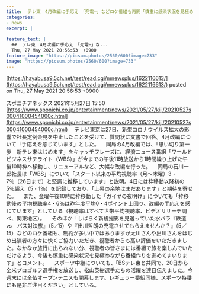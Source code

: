 ```yaml
---
title:  テレ東　4月改編に手応え　「充電—」などロケ番組も再開「慎重に感染状況を見極めながら番組作りを」  
categories:
- news
excerpt: |
  
feature_text: |
  ##  テレ東　4月改編に手応え　「充電—」な...
  Thu, 27 May 2021 20:56:53  +0900
feature_image: "https://picsum.photos/2560/600?image=733"
image: "https://picsum.photos/2560/600?image=733"
---
```


[https://hayabusa9.5ch.net/test/read.cgi/mnewsplus/1622116613/](https://hayabusa9.5ch.net/test/read.cgi/mnewsplus/1622116613/)
posted on Thu, 27 May 2021 20:56:53  +0900

<!--more-->

スポニチアネックス 2021年5月27日 15:50 [https://www.sponichi.co.jp/entertainment/news/2021/05/27/kiji/20210527s00041000454000c.html](https://www.sponichi.co.jp/entertainment/news/2021/05/27/kiji/20210527s00041000454000c.html) 　テレビ東京は27日、新型コロナウイルス拡大の影響で社長定例会見を中止したことを受けて、質問状に文書で回答。4月改編について「手応えを感じています」とした。 　同局の4月改編では、「思い切り第一歩　新テレ東はじめます」をキャッチフレーズに、経済ニュース番組「ワールドビジネスサテライト（WBS）」が今までの午後11時放送から1時間繰り上げた午後10時枠へ移動し、リニューアルなど、大幅な改編を行った。 　同局の石川一郎社長は「WBS」について「スタート以来の平均視聴率（月〜木曜）3・7％（26日まで）と堅調に推移しています」と説明。4日には枠移動以降初の5％超え（5・1％）を記録しており、「上昇の余地はまだあります」と期待を寄せた。 　また、金曜午後10時に枠移動した「ガイヤの夜明け」についても「枠移動後の平均視聴率4・6％は昨年度平均0・4ポイント上回り、改編の手応えを感じています」としている（視聴率はすべて世帯平均視聴率、ビデオリサーチ調べ、関東地区）。 　そのほか「しばらく新規撮影を見送っていた水バラ『鉄道　vs　バス対決旅』（5／5）や『出川哲朗の充電させてもらえませんか？』（5／15）などのロケ番組も、制約が多い中ではありますが太川さんや出川さんをはじめ出演者の方々に快くご協力いただき、視聴者からも高い評価をいただきました。なかなか旅行に出られない分、視聴者の皆さまには番組で旅を楽しんでいただけるよう、今後も慎重に感染状況を見極めながら番組作りを進めてまいります」とコメント。 　スポーツ中継についても、「BSテレ東と共同で、20日から全米プロゴルフ選手権を放送し、松山英樹選手たちの活躍を連日伝えました。今週末には全仏オープンテニスも開幕します。レギュラー番組同様、スポーツ特番にも是非ご注目ください」としている。

